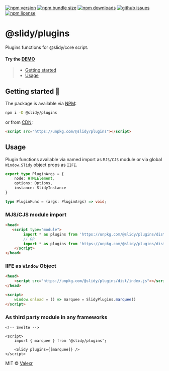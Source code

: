[![npm version](https://img.shields.io/npm/v/@slidy/plugins)](https://www.npmjs.com/package/@slidy/plugins)
[![npm bundle size](https://img.shields.io/bundlephobia/minzip/@slidy/plugins?label=minzip)](https://bundlephobia.com/package/@slidy/plugins)
[![npm downloads](https://img.shields.io/npm/dt/@slidy/plugins)](https://www.npmjs.com/package/@slidy/plugins)
[![github issues](https://img.shields.io/github/issues/valexr/slidy)](https://github.com/Valexr/slidy/issues)
[![npm license](https://img.shields.io/npm/l/@slidy/plugins)](https://www.npmjs.com/package/@slidy/plugins)

# @slidy/plugins

Plugins functions for @slidy/core script.

#### Try the [DEMO]

> - [Getting started](#getting-started-)
> - [Usage](#usage)


## Getting started 🚀

The package is available via [NPM]:

```sh
npm i -D @slidy/plugins
```
or from [CDN]:

```html
<script src="https://unpkg.com/@slidy/plugins"></script>
```


## Usage

Plugin functions available via named import as `MJS/CJS` module or via global `Window.Slidy` object props as `IIFE`. 

```ts
export type PluginArgs = {
    node: HTMLElement,
    options: Options,
    instance: SlidyInstance
}

type PluginFunc = (args: PluginArgs) => void;
```


### MJS/CJS module import

```html
<head>
   <script type="module">
        import * as plugins from 'https://unpkg.com/@slidy/plugins/dist/index.mjs'; // MJS module
        // OR
        import * as plugins from 'https://unpkg.com/@slidy/plugins/dist/index.cjs'; // CJS module
    </script>
</head>
```

### IIFE as `Window` Object

```html
<head>
    <script src="https://unpkg.com/@slidy/plugins/dist/index.js"></script>
</head>

<script>
    window.onload = () => marquee = SlidyPlugins.marquee()
</script>
```

### As third party module in any frameworks

```svelte
<!-- Svelte -->

<script>
    import { marquee } from '@slidy/plugins';

    <Slidy plugins={[marquee]} />
</script>
```


MIT &copy; [Valexr](https://github.com/Valexr)

[DEMO]: https://slidy-core.surge.sh
[NPM]: https://www.npmjs.com/package/@slidy/plugins
[CDN]: https://unpkg.com/@slidy/plugins/
[REPL]: https://svelte.dev/repl/e7a3683b13b342dc8ecfc1d9b2b806f6
